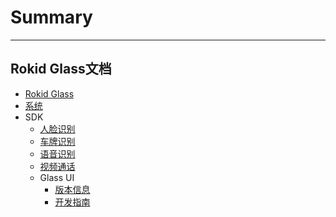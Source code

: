 # Summary
---------
Rokid Glass文档
---------
* [Rokid Glass](README.md)
* [系统](1-system/index.md)
* SDK
    - [人脸识别](2-sdk/1-face-sdk/index.md)
    - [车牌识别](2-sdk/2-lpr-sdk/index.md)
    - [语音识别](https://rokid.github.io/docs/5-enableVoice/rokid-vsvy-sdk-docs/LocalSkillSdk/LocalSkillSdk.html)
    - [视频通话](2-sdk/4-video-sdk/index.md)
    - Glass UI
        - [版本信息](2-sdk/5-ui-sdk/ChangeLog.md)
        - [开发指南](2-sdk/5-ui-sdk/index.md)
